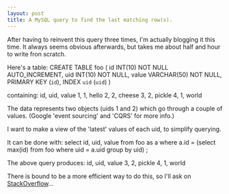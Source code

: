 ```yaml
---
layout: post
title: A MySQL query to find the last matching row(s).
---
```


After having to reinvent this query three times, I'm actually blogging it this time.  It always seems obvious afterwards, but takes me about half and hour to write fron scratch.

Here's a table:
    CREATE TABLE foo (
        id INT(10) NOT NULL AUTO_INCREMENT,
        uid INT(10) NOT NULL,
        value VARCHAR(50) NOT NULL,
        PRIMARY KEY (`id`),
        INDEX `uid` (`uid`)
    )

containing:
    id, uid, value
     1,   1, hello
     2,   2, cheese
     3,   2, pickle
     4,   1, world

The data represents two objects (uids 1 and 2) which go through a couple of values.  (Google 'event sourcing' and 'CQRS' for more info.) 

I want to make a view of the 'latest' values of each uid, to simplify querying.

It can be done with: 
    select id, uid, value 
    from foo as a
    where a.id = (select max(id) from foo where uid = a.uid group by uid)
    ;

The above query produces:
    id, uid, value
     3,   2, pickle
     4,   1, world

There is bound to be a more efficient way to do this, so I'll ask on <a href="http://stackoverflow.com/questions/9192673/returning-the-last-row-of-each-group-by-in-mysql">StackOverflow</a>...
